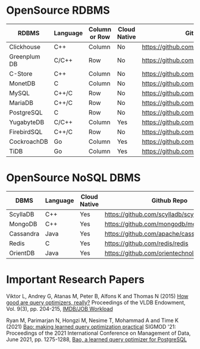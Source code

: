 # OpenSource RDBMS

|         RDBMS        |       Language       |      Column or Row   |     Cloud Native     |                 Github Repo              |                    Affliated Organization                    |
| -------------------- | -------------------- | -------------------- | -------------------- | ---------------------------------------- | ------------------------------------------------------------ |
|     Clickhouse       |         C++          |        Column        |         No           | https://github.com/ClickHouse/ClickHouse | https://www.clickhouse.com                                   |
|    Greenplum DB      |        C/C++         |         Row          |         No           | https://github.com/greenplum-db/gpdb     | https://docs.vmware.com/en/VMware-Greenplum/index.html       |
|      C-Store         |         C++          |        Column        |         No           | https://github.com/eyalroz/c-store       | https://www.vertica.com/                                     |
|     MonetDB          |          C           |        Column        |         No           | https://github.com/MonetDB/MonetDB       | https://www.monetdbsolutions.com/                            |
|       MySQL          |        C++/C         |         Row          |         No           | https://github.com/mysql/mysql-server    | https://dev.mysql.com/                                       |
|      MariaDB         |        C++/C         |         Row          |         No           | https://github.com/MariaDB/server        | https://mariadb.com/                                         |
|     PostgreSQL       |          C           |         Row          |         No           | https://github.com/postgres/postgres     | https://www.postgresql.org/                                  |
|     YugabyteDB       |        C/C++         |        Column        |        Yes           | https://github.com/yugabyte/yugabyte-db  | https://www.yugabyte.com/                                    |
|    FirebirdSQL       |        C++/C         |         Row          |         No           | https://github.com/FirebirdSQL/firebird  | https://firebirdsql.org/                                     |
|    CockroachDB       |         Go           |        Column        |        Yes           | https://github.com/cockroachdb/cockroach | https://www.cockroachlabs.com/product/                       |
|        TiDB          |         Go           |        Column        |        Yes           | https://github.com/pingcap/tidb          | https://www.pingcap.com/                                     |


# OpenSource NoSQL DBMS

|         DBMS         |       Language       |     Cloud Native     |                 Github Repo                   |                    Affliated Organization                    |
| -------------------- | -------------------- | -------------------- | --------------------------------------------- | ------------------------------------------------------------ |
|       ScyllaDB       |         C++          |         Yes          | https://github.com/scylladb/scylladb          | https://www.scylladb.com                                     |
|       MongoDB        |         C++          |         Yes          | https://github.com/mongodb/mongo              | https://www.mongodb.com                                      |
|      Cassandra       |        Java          |         Yes          | https://github.com/apache/cassandra           | https://www.datastax.com/                                    |
|        Redis         |          C           |         Yes          | https://github.com/redis/redis                | https://redis.io/                                            |
|      OrientDB        |        Java          |         Yes          | https://github.com/orientechnologies/orientdb | https://orientdb.org/                                        |

# Important Research Papers

Viktor L, Andrey G, Atanas M, Peter B, Alfons K and Thomas N (2015) [How good are query optimizers, really?](https://dl.acm.org/doi/10.14778/2850583.2850594) Proceedings of the VLDB Endowment, Vol. 9(3), pp. 204-215, [IMDB/JOB Workload](https://github.com/RyanMarcus/imdb_pg_dataset)

Ryan M, Parimarjan N, Hongzi M, Nesime T, Mohammad A and Time K (2021) [Bao: making learned query optimization practical](https://dl.acm.org/doi/10.1145/3448016.3452838) SIGMOD '21: Proceedings of the 2021 International Conference on Management of Data, June 2021, pp. 1275-1288, [Bao, a learned query optimizer for PostgreSQL](https://github.com/learnedsystems/BaoForPostgreSQL)

